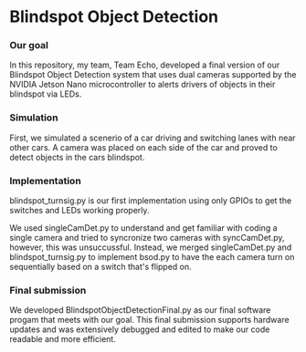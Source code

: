 # Blindspot Object Detection
### Our goal
In this repository, my team, Team Echo, developed a final version of our Blindspot 
Object Detection system that uses dual cameras supported by the NVIDIA Jetson Nano 
microcontroller to alerts drivers of objects in their blindspot via LEDs.

### Simulation
First, we simulated a scenerio of a car driving and switching lanes with near other
cars. A camera was placed on each side of the car and proved to detect objects in 
the cars blindspot.

### Implementation
blindspot_turnsig.py is our first implementation using only GPIOs to get the switches
and LEDs working properly.

We used singleCamDet.py to understand and get familiar with coding a single camera
and tried to syncronize two cameras with syncCamDet.py, however, this was unsuccussful. 
Instead, we merged singleCamDet.py and blindspot_turnsig.py to implement bsod.py to
have the each camera turn on sequentially based on a switch that's flipped on.

### Final submission
We developed BlindspotObjectDetectionFinal.py as our final software progam that meets 
with our goal. This final submission supports hardware updates and was extensively debugged
and edited to make our code readable and more efficient.
